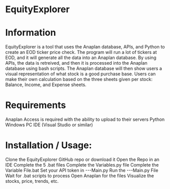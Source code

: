# EquityExplorer

# Information
EquityExplorer is a tool that uses the Anaplan database, APIs, and Python to create an EOD ticker price check. The program will run a lot of tickers at EOD, and it will generate all the data into an Anaplan database. By using APIs, the data is retreived, and then it is processed into the Anaplan database using bash scripts. The Anaplan database will then show users a visual representation of what stock is a good purchase base. Users can make their own calculation based on the three sheets given per stock: Balance, Income, and Expense sheets. 

# Requirements
Anaplan Access is required with the ability to upload to their servers
Python
Windows PC
IDE (Visual Studio or similar)

# Installation / Usage:
Clone the EquityExplorer GitHub repo or download it
Open the Repo in an IDE
Complete the 5 .bat files
Complete the Variables.py file
Complete the Variable File.bat
Set your API token in ---Main.py
Run the ---Main.py File
Wait for .bat scripts to process
Open Anaplan for the files
Visualize the stocks, price, trends, etc. 
